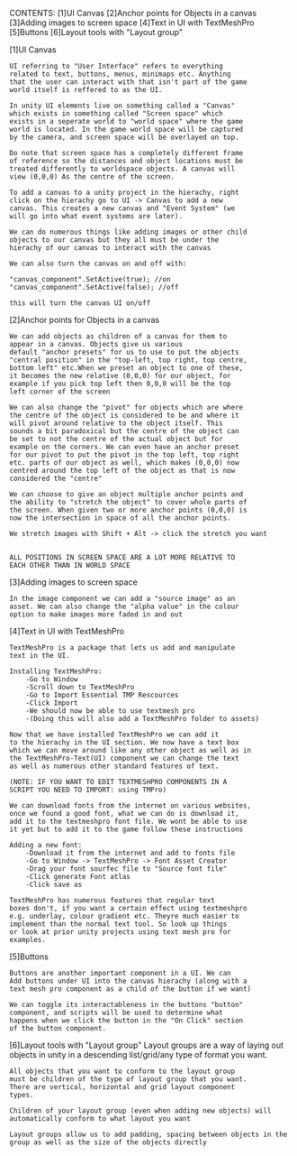 CONTENTS:
    [1]UI Canvas
    [2]Anchor points for Objects in a canvas
    [3]Adding images to screen space
    [4]Text in UI with TextMeshPro
    [5]Buttons
    [6]Layout tools with "Layout group"


[1]UI Canvas

    UI referring to "User Interface" refers to everything 
    related to text, buttons, menus, minimaps etc. Anything
    that the user can interact with that isn't part of the game 
    world itself is reffered to as the UI.

    In unity UI elements live on something called a "Canvas"
    which exists in something called "Screen space" which 
    exists in a seperate world to "world space" where the game 
    world is located. In the game world space will be captured
    by the camera, and screen space will be overlayed on top.

    Do note that screen space has a completely different frame
    of reference so the distances and object locations must be 
    treated differently to worldspace objects. A canvas will 
    view (0,0,0) As the centre of the screen.

    To add a canvas to a unity project in the hierachy, right 
    click on the hierachy go to UI -> Canvas to add a new 
    canvas. This creates a new canvas and "Event System" (we 
    will go into what event systems are later).

    We can do numerous things like adding images or other child
    objects to our canvas but they all must be under the 
    hierachy of our canvas to interact with the canvas

    We can also turn the canvas on and off with:

    "canvas_component".SetActive(true); //on
    "canvas_component".SetActive(false); //off

    this will turn the canvas UI on/off
 
[2]Anchor points for Objects in a canvas

    We can add objects as children of a canvas for them to 
    appear in a canvas. Objects give us various
    default "anchor presets" for us to use to put the objects 
    "central position" in the "top-left, top right, top centre, 
    bottom left" etc.When we preset an object to one of these, 
    it becomes the new relative (0,0,0) for our object, for 
    example if you pick top left then 0,0,0 will be the top 
    left corner of the screen

    We can also change the "pivot" for objects which are where
    the centre of the object is considered to be and where it 
    will pivot around relative to the object itself. This 
    sounds a bit paradoxical but the centre of the object can 
    be set to not the centre of the actual object but for 
    example on the corners. We can even have an anchor preset 
    for our pivot to put the pivot in the top left, top right 
    etc. parts of our object as well, which makes (0,0,0) now 
    centred around the top left of the object as that is now 
    considered the "centre"

    We can choose to give an object multiple anchor points and 
    the ability to "stretch the object" to cover whole parts of 
    the screen. When given two or more anchor points (0,0,0) is 
    now the intersection in space of all the anchor points.

    We stretch images with Shift + Alt -> click the stretch you want


    ALL POSITIONS IN SCREEN SPACE ARE A LOT MORE RELATIVE TO 
    EACH OTHER THAN IN WORLD SPACE

[3]Adding images to screen space

    In the image component we can add a "source image" as an
    asset. We can also change the "alpha value" in the colour
    option to make images more faded in and out

[4]Text in UI with TextMeshPro
    
    TextMeshPro is a package that lets us add and manipulate 
    text in the UI.

    Installing TextMeshPro:
        -Go to Window
        -Scroll down to TextMeshPro
        -Go to Import Essential TMP Rescources
        -Click Import
        -We should now be able to use textmesh pro
        -(Doing this will also add a TextMeshPro folder to assets)

    Now that we have installed TextMeshPro we can add it
    to the hierachy in the UI section. We now have a text box
    which we can move around like any other object as well as in
    the TextMeshPro-Text(UI) component we can change the text
    as well as numerous other standard features of text.

    (NOTE: IF YOU WANT TO EDIT TEXTMESHPRO COMPONENTS IN A 
    SCRIPT YOU NEED TO IMPORT: using TMPro)

    We can download fonts from the internet on various websites,
    once we found a good font, what we can do is download it,
    add it to the textmeshpro font file. We wont be able to use
    it yet but to add it to the game follow these instructions

    Adding a new font:
        -Download it from the internet and add to fonts file
        -Go to Window -> TextMeshPro -> Font Asset Creator
        -Drag your font sourfec file to "Source font file"
        -Click generate Font atlas
        -Click save as
    
    TextMeshPro has numerous features that regular text
    boxes don't, if you want a certain effect using textmeshpro
    e.g. underlay, colour gradient etc. Theyre much easier to
    implement than the normal text tool. So look up things
    or look at prior unity projects using text mesh pro for
    examples.

[5]Buttons
    
    Buttons are another important component in a UI. We can
    Add buttons under UI into the canvas hierachy (along with a 
    text mesh pro component as a child of the button if we want)

    We can toggle its interactableness in the buttons "button" 
    component, and scripts will be used to determine what 
    happens when we click the button in the "On Click" section 
    of the button component.

[6]Layout tools with "Layout group"
    Layout groups are a way of laying out objects in unity in
    a descending list/grid/any type of format you want.

    All objects that you want to conform to the layout group
    must be children of the type of layout group that you want.
    There are vertical, horizontal and grid layout component 
    types.

    Children of your layout group (even when adding new objects) will automatically conform to what layout you want

    Layout groups allow us to add padding, spacing between objects in the group as well as the size of the objects directly
